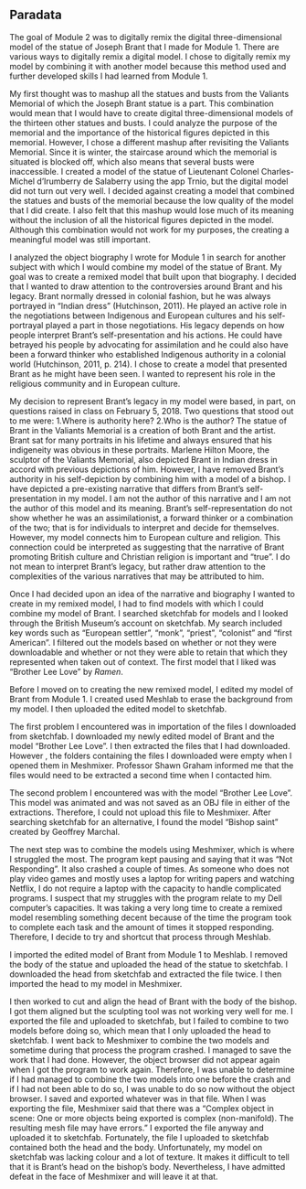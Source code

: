 
## Paradata

The goal of Module 2 was to digitally remix the digital three-dimensional model of the statue of Joseph Brant that I made for Module 1. There are various ways to digitally remix a digital model. I chose to digitally remix my model by combining it with another model because this method used and further developed skills I had learned from Module 1. 

My first thought was to mashup all the statues and busts from the Valiants Memorial of which the Joseph Brant statue is a part. This combination would mean that I would have to create digital three-dimensional models of the thirteen other statues and busts. I could analyze the purpose of the memorial and the importance of the historical figures depicted in this memorial. However, I chose a different mashup after revisiting the Valiants Memorial. Since it is winter, the staircase around which the memorial is situated is blocked off, which also means that several busts were inaccessible. I created a model of the statue of Lieutenant Colonel Charles-Michel d’Irumberry de Salaberry using the app Trnio, but the digital model did not turn out very well. I decided against creating a model that combined the statues and busts of the memorial because the low quality of the model that I did create. I also felt that this mashup would lose much of its meaning without the inclusion of all the historical figures depicted in the model. Although this combination would not work for my purposes, the creating a meaningful model was still important.

I analyzed the object biography I wrote for Module 1 in search for another subject with which I would combine my model of the statue of Brant. My goal was to create a remixed model that built upon that biography. I decided that I wanted to draw attention to the controversies around Brant and his legacy. Brant normally dressed in colonial fashion, but he was always portrayed in “Indian dress” (Hutchinson, 2011). He played an active role in the negotiations between Indigenous and European cultures and his self-portrayal played a part in those negotiations. His legacy depends on how people interpret Brant’s self-presentation and his actions. He could have betrayed his people by advocating for assimilation and he could also have been a forward thinker who established Indigenous authority in a colonial world (Hutchinson, 2011, p. 214). I chose to create a model that presented Brant as he might have been seen. I wanted to represent his role in the religious community and in European culture. 

My decision to represent Brant’s legacy in my model were based, in part, on questions raised in class on February 5, 2018. Two questions that stood out to me were: 
1.Where is authority here?
2.Who is the author?
The statue of Brant in the Valiants Memorial is a creation of both Brant and the artist. Brant sat for many portraits in his lifetime and always ensured that his indigeneity was obvious in these portraits. Marlene Hilton Moore, the sculptor of the Valiants Memorial, also depicted Brant in Indian dress in accord with previous depictions of him. However, I have removed Brant’s authority in his self-depiction by combining him with a model of a bishop. I have depicted a pre-existing narrative that differs from Brant’s self-presentation in my model. I am not the author of this narrative and I am not the author of this model and its meaning. Brant’s self-representation do not show whether he was an assimilationist, a forward thinker or a combination of the two; that is for individuals to interpret and decide for themselves. However, my model connects him to European culture and religion. This connection could be interpreted as suggesting that the narrative of Brant promoting British culture and Christian religion is important and “true”. I do not mean to interpret Brant’s legacy, but rather draw attention to the complexities of the various narratives that may be attributed to him. 

Once I had decided upon an idea of the narrative and biography I wanted to create in my remixed model, I had to find models with which I could combine my model of Brant. I searched sketchfab for models and I looked through the British Museum’s account on sketchfab. My search included key words such as “European settler”, “monk”, “priest”, “colonist” and “first American”. I filtered out the models based on whether or not they were downloadable and whether or not they were able to retain that which they represented when taken out of context. The first model that I liked was “Brother Lee Love” by _Ramen_. 

Before I moved on to creating the new remixed model, I edited my model of Brant from Module 1. I created used Meshlab to erase the background from my model. I then uploaded the edited model to sketchfab.

The first problem I encountered was in importation of the files I downloaded from sketchfab. I downloaded my newly edited model of Brant and the model “Brother Lee Love”. I then extracted the files that I had downloaded. However , the folders containing the files I downloaded were empty when I opened them in Meshmixer. Professor Shawn Graham informed me that the files would need to be extracted a second time when I contacted him. 

The second problem I encountered was with the model “Brother Lee Love”. This model was animated and was not saved as an OBJ file in either of the extractions. Therefore, I could not upload this file to Meshmixer. After searching sketchfab for an alternative, I found the model “Bishop saint” created by Geoffrey Marchal. 

The next step was to combine the models using Meshmixer, which is where I struggled the most. The program kept pausing and saying that it was “Not Responding”. It also crashed a couple of times. As someone who does not play video games and mostly uses a laptop for writing papers and watching Netflix, I do not require a laptop with the capacity to handle complicated programs. I suspect that my struggles with the program relate to my Dell computer’s capacities. It was taking a very long time to create a remixed model resembling something decent because of the time the program took to complete each task and the amount of times it stopped responding. Therefore, I decide to try and shortcut that process through Meshlab. 

I imported the edited model of Brant from Module 1 to Meshlab. I removed the body of the statue and uploaded the head of the statue to sketchfab. I downloaded the head from sketchfab and extracted the file twice. I then imported the head to my model in Meshmixer. 

I then worked to cut and align the head of Brant with the body of the bishop. I got them aligned but the sculpting tool was not working very well for me. I exported the file and uploaded to sketchfab, but I failed to combine to two models before doing so, which mean that I only uploaded the head to sketchfab. I went back to Meshmixer to combine the two models and sometime during that process the program crashed. I managed to save the work that I had done. However, the object browser did not appear again when I got the program to work again. Therefore, I was unable to determine if I had managed to combine the two models into one before the crash and if I had not been able to do so, I was unable to do so now without the object browser. I saved and exported whatever was in that file. When I was exporting the file, Meshmixer said that there was a “Complex object in scene: One or more objects being exported is complex (non-manifold). The resulting mesh file may have errors.” I exported the file anyway and uploaded it to sketchfab. Fortunately, the file I uploaded to sketchfab contained both the head and the body. Unfortunately, my model on sketchfab was lacking colour and a lot of texture. It makes it difficult to tell that it is Brant’s head on the bishop’s body. Nevertheless, I have admitted defeat in the face of Meshmixer and will leave it at that.  

